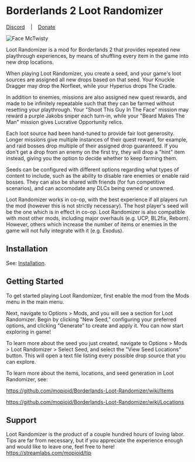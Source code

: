 # Borderlands 2 Loot Randomizer

[Discord](https://discord.gg/C37HvmvBbS)&nbsp;&nbsp;&nbsp;&nbsp;|&nbsp;&nbsp;&nbsp;&nbsp;[Donate](https://streamlabs.com/mopioid/tip)

![Face McTwisty](https://i.imgur.com/OIZ9Ab4.jpeg)

Loot Randomizer is a mod for Borderlands 2 that provides repeated new playthrough experiences, by means of shuffling every item in the game into new drop locations.

When playing Loot Randomizer, you create a seed, and your game's loot sources are assigned all new drops based on that seed. Your Knuckle Dragger may drop the Norfleet, while your Hyperius drops The Cradle.

In addition to enemies, missions are also assigned new quest rewards, and made to be infinitely repeatable such that they can be farmed without resetting your playthrough. Your "Shoot This Guy In The Face" mission may reward a purple Jakobs sniper each turn-in, while your "Beard Makes The Man" mission gives Lucrative Opportunity relics.

Each loot source had been hand-tuned to provide fair loot generosity. Longer missions give multiple instances of their quest reward, for example, and raid bosses drop multiple of their assigned drop guaranteed. If you don't get a drop from an enemy on the first try, they will drop a "hint" item instead, giving you the option to decide whether to keep farming them.

Seeds can be configured with different options regarding what types of content to include, such as the ability to disable rare enemies or enable raid bosses. They can also be shared with friends (for fun competitive scenarios), and can accomodate any DLCs being owned or unowned.

Loot Randomizer works in co-op, with the best experience if all players run the mod (however this is not strictly necessary). The host player's seed will be the one which is in effect in co-op. Loot Randomizer is also compatible with most other mods, including major overhauls (e.g. UCP, BL2fix, Reborn). However, others which increase the number of items or enemies in the game will not fully integrate with it (e.g. Exodus). 

## Installation

See: [Installation](https://github.com/mopioid/Borderlands-Loot-Randomizer/wiki/Installation).

## Getting Started

To get started playing Loot Randomizer, first enable the mod from the Mods menu in the main menu. 

Next, navigate to Options > Mods, and you will see a section for Loot Randomizer. Begin by clicking "New Seed," configuring your preferred options, and clicking "Generate" to create and apply it. You can now start exploring in game!

To learn more about the seed you just created, navigate to Options > Mods > Loot Randomizer > Select Seed, and select the "View Seed Locations" button. This will open a text file listing every possible drop source that you can explore.

To learn more about the items, locations, and seed generation in Loot Randomizer, see:

https://github.com/mopioid/Borderlands-Loot-Randomizer/wiki/Items

https://github.com/mopioid/Borderlands-Loot-Randomizer/wiki/Locations

## Support

Loot Randomizer is the product of a couple hundred hours of loving labor. Tips are far from necessary, but if you appreciate the experience enough and would like to leave one, feel free to here! https://streamlabs.com/mopioid/tip
